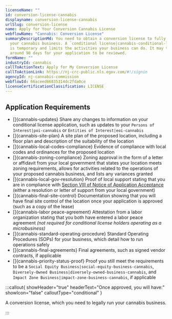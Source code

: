 ```yaml
---
licenseName: ""
id: conversion-license-cannabis
displayname: conversion-license-cannabis
urlSlug: conversion-license
name: Apply for Your Conversion Cannabis License
webflowName: "Cannabis: Conversion License"
summaryDescriptionMd: You need to obtain a conversion license to fully operate
  your cannabis business. A `conditional license|cannabis-conditional-license`
  is temporary and limits the activities your business can do. It may take
  around 90 days for your application to be reviewed.
formName: ""
industryId: cannabis
callToActionText: Apply for My Conversion License
callToActionLink: https://nj-crc-public.nls.egov.com/#!/signin
agencyId: nj-cannabis-commission
webflowId: 66aceed66835314dc2fda0ce
licenseCertificationClassification: LICENSE
---
```

## Application Requirements

* \[]{cannabis-updates} Share any changes to information on your conditional license application, such as updates to your `Persons of Interest|poi-cannabis` or `Entities of Interest|eoi-cannabis`
* \[]{cannabis-site-plan} A site plan of the proposed location, including a floor plan and description of the suitability of the location
* \[]{cannabis-local-codes-compliance} Evidence of compliance with local codes and ordinances for the proposed location
* \[]{cannabis-zoning-compliance} Zoning approval in the form of a letter or affidavit from your local government that states your location meets zoning requirements, allows for activities related to the operations of your proposed cannabis business, and lists any variances granted 
* \[]{cannabis-local-gov-resolution} Proof of local support stating that you are in compliance with [Section VIII of Notice of Application Acceptance](<>) (either a resolution or letter of support from your local government)
* \[]{cannabis-final-site-control} Documentation showing that you will have final site control of the location once your application is approved (such as a copy of the lease)
* \[]{cannabis-labor peace-agreement} Attestation from a labor organization stating that you both have entered a labor peace agreement *(not required for conditional license holders operating as a microbusiness)*
* \[]{cannabis-standard-operating-procedure} Standard Operating Procedures (SOPs) for your business, which detail how to run operations safely
* \[]{cannabis-final-agreements} Final agreements, such as signed vendor contracts, if applicable
* \[]{cannabis-priority-status-proof} Proof you still meet the requirements to be a `Social Equity Business|social-equity-business-cannabis`, `Diversely-Owned Business|diversely-owned-business-cannabis`, and `Impact Zone Business|impact-zone-business-cannabis`, if applicable


:::callout{ showHeader="true" headerText="Once approved, you will have:" showIcon="false" calloutType="conditional" }

A conversion license, which you need to legally run your cannabis business.

:::
